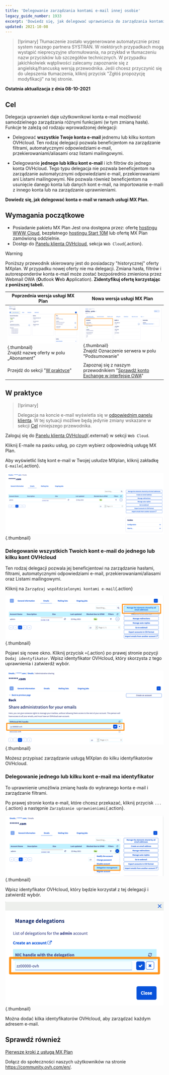 ```yaml
---
title: 'Delegowanie zarządzania kontami e-mail innej osobie'
legacy_guide_number: 1933
excerpt: 'Dowiedz się, jak delegować uprawnienia do zarządzania kontami e-mail w ramach usługi MX Plan'
updated: 2021-10-08
---
```


> [!primary]
> Tłumaczenie zostało wygenerowane automatycznie przez system naszego partnera SYSTRAN. W niektórych przypadkach mogą wystąpić nieprecyzyjne sformułowania, na przykład w tłumaczeniu nazw przycisków lub szczegółów technicznych. W przypadku jakichkolwiek wątpliwości zalecamy zapoznanie się z angielską/francuską wersją przewodnika. Jeśli chcesz przyczynić się do ulepszenia tłumaczenia, kliknij przycisk "Zgłóś propozycję modyfikacji" na tej stronie.
>

**Ostatnia aktualizacja z dnia 08-10-2021**

## Cel <a name="objective"></a>

Delegacja uprawnień daje użytkownikowi konta e-mail możliwość samodzielnego zarządzania różnymi funkcjami (w tym zmianą hasła). Funkcje te zależą od rodzaju wprowadzonej delegacji:

- Delegować **wszystkie Twoje konta e-mail** jednemu lub kilku kontom OVHcloud. Ten rodzaj delegacji pozwala beneficjentom na zarządzanie filtrami, automatycznymi odpowiedziami e-mail, przekierowaniami/aliasami oraz listami mailingowymi.

- Delegowanie **jednego lub kilku kont e-mail** i ich filtrów do jednego konta OVHcloud. Tego typu delegacja nie pozwala beneficjentom na zarządzanie automatycznymi odpowiedziami e-mail, przekierowaniami ani Listami mailingowymi. Nie pozwala również beneficjentom na usunięcie danego konta lub danych kont e-mail, na importowanie e-maili z innego konta lub na zarządzanie uprawnieniami.

**Dowiedz się, jak delegować konta e-mail w ramach usługi MX Plan.**

## Wymagania początkowe

- Posiadanie pakietu MX Plan Jest ona dostępna przez: ofertę [hostingu WWW Cloud](https://www.ovhcloud.com/pl/web-hosting/), bezpłatnego [hostingu Start 10M](https://www.ovhcloud.com/pl/domains/free-web-hosting/) lub ofertę MX Plan zamówioną oddzielnie.
- Dostęp do [Panelu klienta OVHcloud](https://www.ovh.com/auth/?action=gotomanager&from=https://www.ovh.pl/&ovhSubsidiary=pl), sekcja `Web Cloud`{.action}.

> [!warning]
>
> Poniższy przewodnik skierowany jest do posiadaczy "historycznej" oferty MXplan. W przypadku nowej oferty nie ma delegacji. Zmiana hasła, filtrów i autoresponderów konta e-mail może zostać bezpośrednio zmieniona przez Webmail OWA (**O**utlook **W**eb **A**pplication). **Zidentyfikuj ofertę korzystając z poniższej tabeli.**
>

|Poprzednia wersja usługi MX Plan|Nowa wersja usługi MX Plan|
|---|---|
|![email](images/mxplan-starter-legacy-step1.png){.thumbnail}<br> Znajdź nazwę oferty w polu „Abonament”|![email](images/mxplan-starter-new-step1.png){.thumbnail}<br>Znajdź Oznaczenie serwera w polu "Podsumowanie"|
|Przejdź do sekcji "[W praktyce](#oldmxplan)"|Zapoznaj się z naszym przewodnikiem "[Sprawdź konto Exchange w interfejsie OWA](/pages/web/emails/email_owa#zmiana-hasla)"|

## W praktyce <a name="oldmxplan"></a>

> [!primary]
>
>Delegacja na koncie e-mail wyświetla się w [odpowiednim panelu klienta](https://www.ovh.com/auth/?action=gotomanager&from=https://www.ovh.pl/&ovhSubsidiary=pl). W tej sytuacji możliwe będą jedynie zmiany wskazane w sekcji [Cel](#objective) niniejszego przewodnika.
>

Zaloguj się do [Panelu klienta OVHcloud](https://www.ovh.com/auth/?action=gotomanager&from=https://www.ovh.pl/&ovhSubsidiary=pl){.external} w sekcji `Web Cloud`.

Kliknij E-maile na pasku usług, po czym wybierz odpowiednią usługę MX Plan.

Aby wyświetlić listę kont e-mail w Twojej usłudze MXplan, kliknij zakładkę `E-maile`{.action}.

![delegacja uprawnień exchange](images/mxplan-delegation-01.png){.thumbnail}

### Delegowanie wszystkich Twoich kont e-mail do jednego lub kilku kont OVHcloud

Ten rodzaj delegacji pozwala jej beneficjentowi na zarządzanie hasłami, filtrami, automatycznymi odpowiedziami e-mail, przekierowaniami/aliasami oraz Listami mailingowymi.

Kliknij na `Zarządzaj współdzielonymi kontami e-mail`{.action}

![delegacja uprawnień exchange](images/mxplan-delegation-02.png){.thumbnail}

Pojawi się nowe okno. Kliknij przycisk `+`{.action} po prawej stronie pozycji `Dodaj identyfikator`. Wpisz identyfikator OVHcloud, który skorzysta z tego uprawnienia i zatwierdź wybór.

![delegacja uprawnień exchange](images/mxplan-delegation-03.png){.thumbnail}

Możesz przypisać zarządzanie usługą MXplan do kilku identyfikatorów OVHcloud.

### Delegowanie jednego lub kilku kont e-mail ma identyfikator

To uprawnienie umożliwia zmianę hasła do wybranego konta e-mail i zarządzanie filtrami.

Po prawej stronie konta e-mail, które chcesz przekazać, kliknij przycisk `...`{.action} a następnie `Zarządzanie uprawnieniami`{.action}.

![delegacja uprawnień exchange](images/mxplan-delegation-04.png){.thumbnail}

Wpisz identyfikator OVHcloud, który będzie korzystał z tej delegacji i zatwierdź wybór.

![delegacja uprawnień exchange](images/mxplan-delegation-05.png){.thumbnail}

Można dodać kilka identyfikatorów OVHcloud, aby zarządzać każdym adresem e-mail.

## Sprawdź również

[Pierwsze kroki z usługą MX Plan](/pages/web/emails/email_generalities)

Dołącz do społeczności naszych użytkowników na stronie <https://community.ovh.com/en/>.
